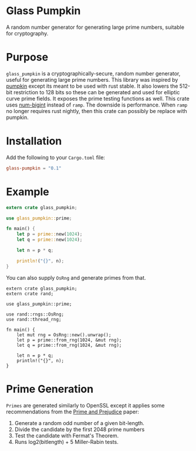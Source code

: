 # Glass Pumpkin
A random number generator for generating large prime numbers, suitable for cryptography.

# Purpose
`glass_pumpkin` is a cryptographically-secure, random number generator, useful for generating large prime numbers.
This library was inspired by [pumpkin](https://github.com/zcdziura/pumpkin) except its meant to be used with rust stable.
It also lowers the 512-bit restriction to 128 bits so these can be generated and used for elliptic curve prime fields.
It exposes the prime testing functions as well.
This crate uses [num-bigint](https://crates.io/crates/num-bigint) instead of `ramp`. The downside is performance.
When `ramp` no longer requires rust nightly, then this crate can possibly be replace with pumpkin.

# Installation
Add the following to your `Cargo.toml` file:
```toml
glass-pumpkin = "0.1"
```

# Example
```rust
extern crate glass_pumpkin;

use glass_pumpkin::prime;

fn main() {
    let p = prime::new(1024);
    let q = prime::new(1024);

    let n = p * q;

    println!("{}", n);
}
```

You can also supply `OsRng` and generate primes from that.
```
extern crate glass_pumpkin;
extern crate rand;

use glass_pumpkin::prime;

use rand::rngs::OsRng;
use rand::thread_rng;

fn main() {
    let mut rng = OsRng::new().unwrap();
    let p = prime::from_rng(1024, &mut rng);
    let q = prime::from_rng(1024, &mut rng);

    let n = p * q;
    println!("{}", n);
}
```

# Prime Generation

`Primes` are generated similarly to OpenSSL except it applies some recommendations from the [Prime and Prejudice](https://eprint.iacr.org/2018/749.pdf) paper:

1. Generate a random odd number of a given bit-length.
1. Divide the candidate by the first 2048 prime numbers
1. Test the candidate with Fermat's Theorem.
1. Runs log2(bitlength) + 5 Miller-Rabin tests.
